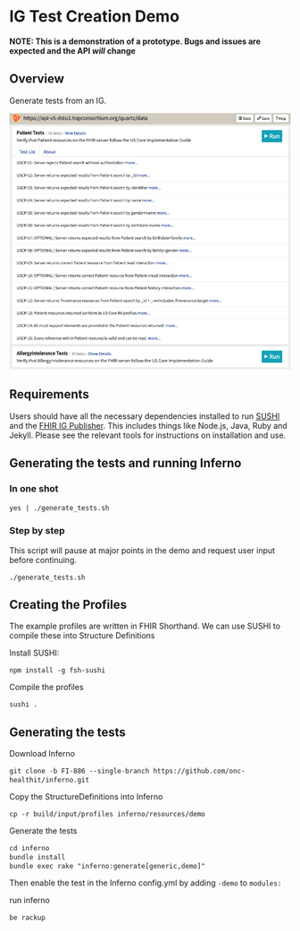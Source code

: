 # IG Test Creation Demo

**NOTE: This is a demonstration of a prototype.  Bugs and issues are expected and the API _will_ change**

## Overview

Generate tests from an IG.

![alt text](https://github.com/inferno-community/tech-forum-demo/blob/master/flow.png?raw=true)

## Requirements
Users should have all the necessary dependencies installed to run [SUSHI](https://github.com/FHIR/sushi) and the [FHIR IG Publisher](https://confluence.hl7.org/display/FHIR/IG+Publisher+Documentation).  This includes things like Node.js, Java, Ruby and Jekyll.  Please see the relevant tools for instructions on installation and use.

## Generating the tests and running Inferno

### In one shot

```shell
yes | ./generate_tests.sh
```

### Step by step

This script will pause at major points in the demo and request user input before continuing.

```shell
./generate_tests.sh
```

## Creating the Profiles

The example profiles are written in FHIR Shorthand.  We can use SUSHI to compile these into Structure Definitions

Install SUSHI:
```shell
npm install -g fsh-sushi
```

Compile the profiles

```shell
sushi .
```

## Generating the tests

Download Inferno

```shell
git clone -b FI-886 --single-branch https://github.com/onc-healthit/inferno.git
```

Copy the StructureDefinitions into Inferno

```shell
cp -r build/input/profiles inferno/resources/demo
```

Generate the tests

```shell
cd inferno
bundle install
bundle exec rake "inferno:generate[generic,demo]"
```

Then enable the test in the Inferno config.yml by adding `-demo` to `modules:`

run inferno

```shell
be rackup
```
